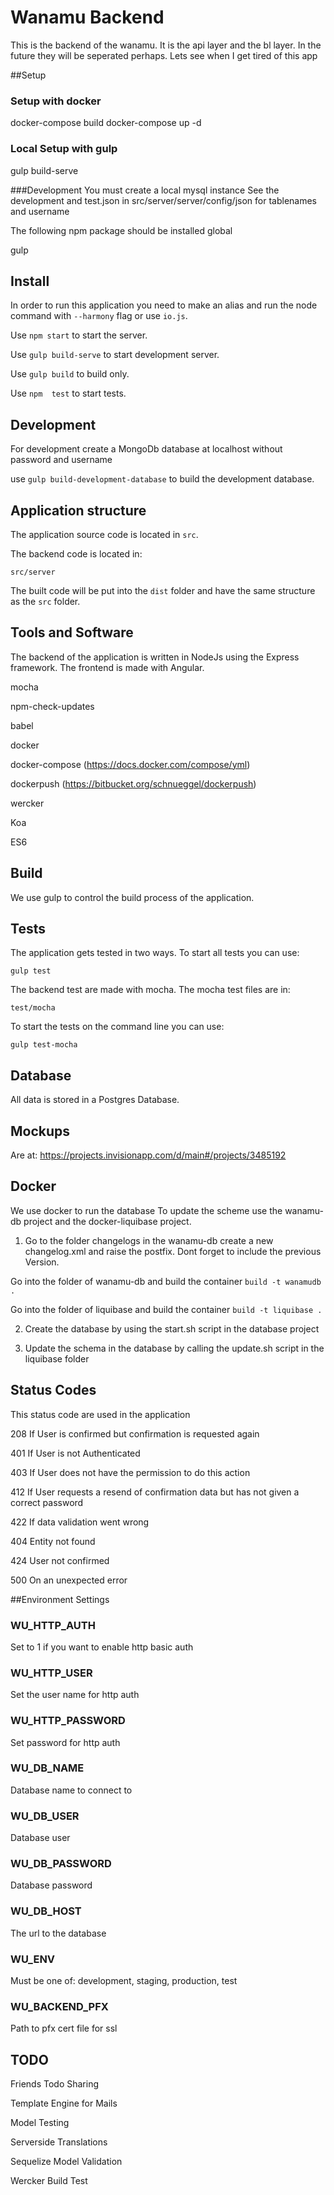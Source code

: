 # Wanamu Backend
This is the backend of the wanamu. It is the api layer and the bl layer. In the future they will be seperated perhaps. 
Lets see when I get tired of this app

##Setup

### Setup with docker
docker-compose build
docker-compose up -d

### Local Setup with gulp

gulp build-serve

###Development
You must create a local mysql instance
See the development and test.json in src/server/server/config/json for tablenames and username

The following npm package should be installed global

gulp

## Install
In order to run this application you need to make an alias and run the node command with `--harmony` flag or use 
`io.js`.

Use `npm start` to start the server.

Use `gulp build-serve` to start development server.

Use `gulp build` to build only.

Use `npm  test` to start tests.
   
## Development
For development create a MongoDb database at localhost without password and username

   use `gulp build-development-database` to build the development database.
   
## Application structure

The application source code is located in `src`.

The backend code is located in:

`src/server`

The built code will be put into the `dist` folder and have the same structure as the `src` folder.

## Tools and Software

The backend of the application is written in NodeJs using the Express framework.
The frontend is made with Angular.

mocha

npm-check-updates

babel

docker

docker-compose (<https://docs.docker.com/compose/yml>)

dockerpush (<https://bitbucket.org/schnueggel/dockerpush>)

wercker

Koa

ES6


## Build

We use gulp to control the build process of the application.


## Tests
The application gets tested in two ways. To start all tests you can use:

`gulp test`


The backend test are made with mocha. The mocha test files are in:

`test/mocha`

To start the tests on the command line you can use:

`gulp test-mocha`

## Database

All data is stored in a Postgres Database.

## Mockups

Are at:  <https://projects.invisionapp.com/d/main#/projects/3485192>

## Docker

We use docker to run the database
To update the scheme use the wanamu-db project and the docker-liquibase project.

1. Go to the folder changelogs in the wanamu-db create a new changelog.xml and raise the postfix. Dont forget to include the previous Version.

Go into the folder of wanamu-db and build the container 
```build -t wanamudb .```

Go into the folder of liquibase and build the container
```build -t liquibase .```

2. Create the database by using the start.sh script in the database project

3. Update the schema in the database by calling the update.sh script in the liquibase folder
    
## Status Codes

This status code are used in the application

208 If User is confirmed but confirmation is requested again

401 If User is not Authenticated

403 If User does not have the permission to do this action

412 If User requests a resend of confirmation data but has not given a correct password

422 If data validation went wrong

404 Entity not found

424 User not confirmed

500 On an unexpected error

##Environment Settings

### WU_HTTP_AUTH
Set to 1 if you want to enable http basic auth
### WU_HTTP_USER
Set the user name for http auth
### WU_HTTP_PASSWORD
Set password for http auth
### WU_DB_NAME
Database name to connect to
### WU_DB_USER
Database user
### WU_DB_PASSWORD
Database password
### WU_DB_HOST
The url to the database
### WU_ENV
Must be one of: development, staging, production, test
### WU_BACKEND_PFX
Path to pfx cert file for ssl

## TODO

Friends Todo Sharing

Template Engine for Mails

Model Testing

Serverside Translations

Sequelize Model Validation

Wercker Build Test
